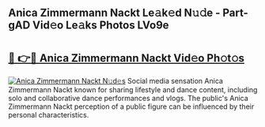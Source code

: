 ## Anica Zimmermann Nackt Le𝚊k𝚎d N𝚞𝚍e - Part-gAD Vid𝚎o Le𝚊ks Photos LVo9e

# <h2><a href="http://fb99ar.evod.top/?m=Anica+Zimmermann+Nackt">🔗 👉🔴 Anica Zimmermann Nackt Vid𝚎o Ph𝚘t𝚘s</a></h2>

[![Anica Zimmermann Nackt N𝚞d𝚎s](https://i.imgur.com/8V9OHl7.gif)](http://fb99ar.evod.top/?m=Anica+Zimmermann+Nackt)
Social media sensation Anica Zimmermann Nackt known for sharing lifestyle and dance content, including solo and collaborative dance performances and vlogs. The public's Anica Zimmermann Nackt perception of a public figure can be influenced by their personal characteristics. 
